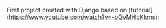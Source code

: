 First project created with Django based on [tutorial] (https://www.youtube.com/watch?v=-oQvMHpKkms):
